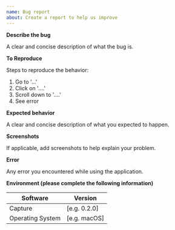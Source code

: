 ```yaml
---
name: Bug report
about: Create a report to help us improve
---
```


<!---
Thanks for filing an issue 😄 !
Please provide as much details as possible, including screenshots if necessary.
-->

**Describe the bug**

A clear and concise description of what the bug is.

**To Reproduce**

Steps to reproduce the behavior:

1. Go to '...'
2. Click on '....'
3. Scroll down to '....'
4. See error

**Expected behavior**

A clear and concise description of what you expected to happen.

**Screenshots**

If applicable, add screenshots to help explain your problem.

**Error**

Any error you encountered while using the application.

**Environment (please complete the following information)**

| Software         | Version      |
| ---------------- | ------------ |
| Capture          | [e.g. 0.2.0] |
| Operating System | [e.g. macOS] |
